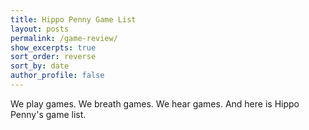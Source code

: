 ```yaml
---
title: Hippo Penny Game List
layout: posts
permalink: /game-review/
show_excerpts: true
sort_order: reverse
sort_by: date
author_profile: false
---
```



We play games. We breath games. We hear games. And here is Hippo Penny's game list.

